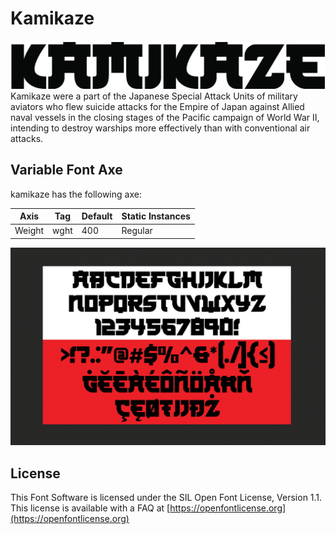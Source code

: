 # Kamikaze
![Image](documentation/image1.png)
Kamikaze were a part of the Japanese Special Attack Units of military aviators who flew suicide attacks for the Empire of Japan against Allied naval vessels in the closing stages of the Pacific campaign of World War II, intending to destroy warships more effectively than with conventional air attacks. 

## Variable Font Axe

kamikaze has the following axe:

Axis | Tag | Default | Static Instances
--- | --- | --- | ---
Weight | wght | 400 | Regular

![Image](documentation/image2.png)

## License

This Font Software is licensed under the SIL Open Font License, Version 1.1.
This license is available with a FAQ at [https://openfontlicense.org](https://openfontlicense.org)
